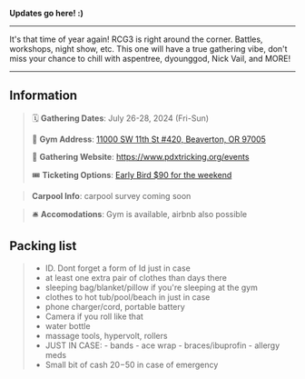 <!-- # Rose City Gathering 3 Field Trip -->

**Updates go here! :)** 
___  

It's that time of year again! RCG3 is right around the corner.  Battles, workshops, night show, etc.  This one will have a true gathering vibe, don't miss your chance to chill with aspentree, dyounggod, Nick Vail, and MORE!
___
## Information
>🗓️ **Gathering Dates**: July 26-28, 2024 (Fri-Sun)
>
>🧭 **Gym Address**: [11000 SW 11th St #420, Beaverton, OR 97005](https://maps.app.goo.gl/hW1TofDNsL7oW3k77)
>
>🔗 **Gathering Website**: https://www.pdxtricking.org/events
>
>🎟️ **Ticketing Options**: [Early Bird $90 for the weekend](https://www.pdxtricking.org/bounties)

>**Carpool Info**: carpool survey coming soon

>🛎️ **Accomodations**: Gym is available, airbnb also possible
>

## Packing list
> - ID.  Dont forget a form of Id just in case
> - at least one extra pair of clothes than days there
> - sleeping bag/blanket/pillow if you're sleeping at the gym
> - clothes to hot tub/pool/beach in just in case 
> - phone charger/cord, portable battery
> - Camera if you roll like that
> - water bottle
> - massage tools, hypervolt, rollers
> - JUST IN CASE:
    - bands
    - ace wrap
    - braces/ibuprofin
    - allergy meds
> - Small bit of cash $20-$50 in case of emergency



